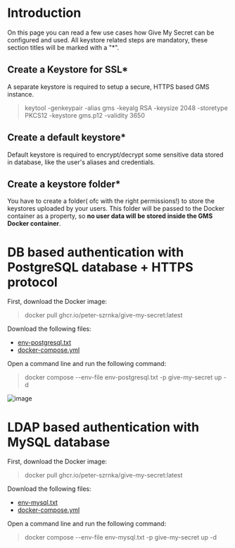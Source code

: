 # Introduction
On this page you can read a few use cases how Give My Secret can be configured and used. All keystore related steps are mandatory, these section titles will be marked with a "*".

## Create a Keystore for SSL*
A separate keystore is required to setup a secure, HTTPS based GMS instance.

> keytool -genkeypair -alias gms -keyalg RSA -keysize 2048 -storetype PKCS12 -keystore gms.p12 -validity 3650

## Create a default keystore*
Default keystore is required to encrypt/decrypt some sensitive data stored in database, like the user's aliases and credentials.

## Create a keystore folder*
You have to create a folder( ofc with the right permissions!) to store the keystores uploaded by your users. This folder will be passed to the Docker container as a property, so **no user data will be stored inside the GMS Docker container**.

# DB based authentication with PostgreSQL database + HTTPS protocol
First, download the Docker image:

> docker pull ghcr.io/peter-szrnka/give-my-secret:latest

Download the following files:
- [env-postgresql.txt](https://github.com/peter-szrnka/give-my-secret/blob/main/batch-files/db-authentication/env-postgresql.txt)
- [docker-compose.yml](https://github.com/peter-szrnka/give-my-secret/blob/main/batch-files/db-authentication/docker-compose.yml)

Open a command line and run the following command:

> docker compose --env-file env-postgresql.txt -p give-my-secret up -d

![image](https://user-images.githubusercontent.com/8747465/215271172-ed926977-57dc-4a7e-b835-850c54e1564a.png)

# LDAP based authentication with MySQL database
First, download the Docker image:

> docker pull ghcr.io/peter-szrnka/give-my-secret:latest

Download the following files:
- [env-mysql.txt](https://github.com/peter-szrnka/give-my-secret/blob/main/batch-files/db-authentication/env-mysql.txt)
- [docker-compose.yml](https://github.com/peter-szrnka/give-my-secret/blob/main/batch-files/ldap-authentication/docker-compose.yml)

Open a command line and run the following command:

> docker compose --env-file env-mysql.txt -p give-my-secret up -d

